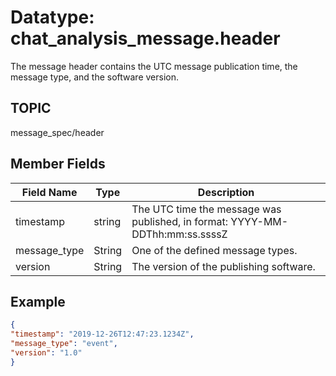 # Datatype: chat_analysis_message.header

The message header contains the UTC message publication time, the message type, and the software version.

## TOPIC

message_spec/header



## Member Fields

| Field Name | Type | Description
| --- | --- | --- |
| timestamp | string | The UTC time the message was published, in format:  YYYY-MM-DDThh:mm:ss.ssssZ 
| message_type | String | One of the defined message types.
| version | String | The version of the publishing software.


## Example
```json
{
"timestamp": "2019-12-26T12:47:23.1234Z",
"message_type": "event",
"version": "1.0"
}
```
